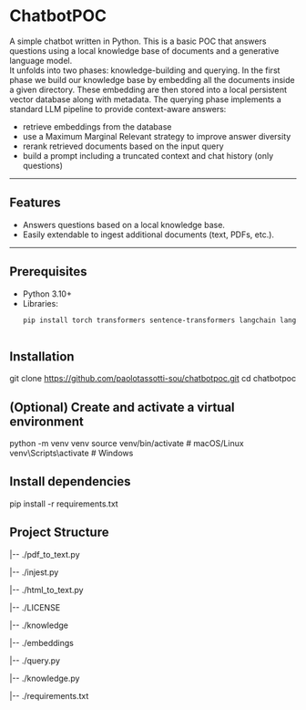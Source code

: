 # ChatbotPOC

A simple chatbot written in Python.
This is a basic POC that answers questions using a local knowledge base of documents and a generative language model.  
It unfolds into two phases: knowledge-building and querying.
In the first phase we build our knowledge base by embedding all the documents inside a given directory.
These embedding are then stored into a local persistent vector database along with metadata.
The querying phase implements a standard LLM pipeline to provide context-aware answers:
 - retrieve embeddings from the database
 - use a Maximum Marginal Relevant strategy to improve answer diversity
 - rerank retrieved documents based on the input query
 - build a prompt including a truncated context and chat history (only questions)

---

## Features

- Answers questions based on a local knowledge base.
- Easily extendable to ingest additional documents (text, PDFs, etc.).

---

## Prerequisites

- Python 3.10+
- Libraries:
  ```bash
  pip install torch transformers sentence-transformers langchain langchain-community faiss-cpu numpy nltk beautifulsoup4 lxml sentence-transformers



## Installation
git clone https://github.com/paolotassotti-sou/chatbotpoc.git
cd chatbotpoc


## (Optional) Create and activate a virtual environment
python -m venv venv
source venv/bin/activate  # macOS/Linux
venv\Scripts\activate     # Windows


## Install dependencies
pip install -r requirements.txt


## Project Structure

|-- ./pdf_to_text.py

|-- ./injest.py

|-- ./html_to_text.py

|-- ./LICENSE

|-- ./knowledge

|-- ./embeddings

|-- ./query.py

|-- ./knowledge.py

|-- ./requirements.txt

